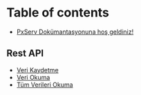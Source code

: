 # Table of contents

* [PxServ Dokümantasyonuna hoş geldiniz!](README.md)

## Rest API

* [Veri Kaydetme](rest-api/veri-kaydetme.md)
* [Veri Okuma](rest-api/veri-okuma.md)
* [Tüm Verileri Okuma](rest-api/tum-verileri-okuma.md)
